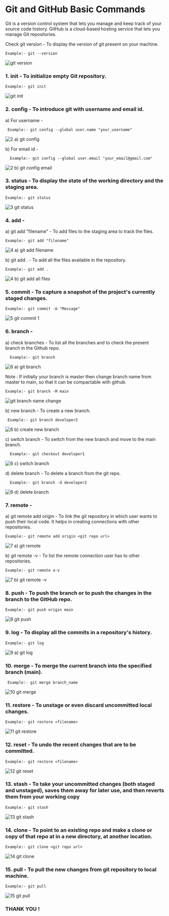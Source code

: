 # Git and GitHub Basic Commands
 
Git is a version control system that lets you manage and keep track of your source code history. GitHub is a cloud-based hosting service that lets you manage Git repositories.

Check git version - To display the version of git present on your machine.
```
Example:- git --version
```
![git version](https://user-images.githubusercontent.com/92079088/196049493-91bab9ff-4e32-4d8c-99db-56285a0c3270.png)

 ### 1. init - To initialize empty Git repository.
 ```
Example:- git init
```
 ![git init](https://user-images.githubusercontent.com/92079088/195949034-36ee4509-427f-4360-89e6-7c31091ee34a.png)

 ### 2. config - To introduce git with username and email id.
   a)  For username -
  
     Example:- git config --global user.name "your_username"
        
   ![2  a) git config](https://user-images.githubusercontent.com/92079088/196049257-e2e7638c-1caf-4ecb-a90b-529c188aa174.png)
     

   b) For email id - 
   
      Example:- git config --global user.email "your_email@gmail.com"
          
   ![2  b) git config email](https://user-images.githubusercontent.com/92079088/196049264-5d967b26-45d8-4720-a6a7-b3ea58dfa9c2.png)

 ### 3. status - To display the state of the working directory and the staging area.
 ```
Example:- git status
```
![3  git status](https://user-images.githubusercontent.com/92079088/196049163-b9d266d5-04d2-4105-b0cc-97e634feb1d0.png)

 ### 4. add - 
   a) git add "filename" - To add files to the staging area to track the files.
   
    Example:- git add "filename"
        
   ![4  a) git add filename](https://user-images.githubusercontent.com/92079088/196049182-456100ca-1c14-4f4b-99eb-d7407f4dd7ad.png)


   b) git add . - To add all the files available in the repository.
    
    Example:- git add .
   
   ![4  b) git add all files](https://user-images.githubusercontent.com/92079088/196049192-66643507-b7e4-4d44-96df-4098e96a13eb.png)


 ### 5. commit - To capture a snapshot of the project's currently staged changes.
 ```
Example:- git commit -m "Message"
```
![5  git commit 1](https://user-images.githubusercontent.com/92079088/196049535-65a64874-0a71-4479-b1c8-7374d7100bc0.png)


 ### 6. branch - 
    
  a) check branches - To list all the branches and to check the present branch in the Github repo.
  
      Example:- git branch
    
  ![6  a) git branch](https://user-images.githubusercontent.com/92079088/196051964-cbaf19b4-5529-4522-9291-e6ea89e45eba.png)
  
  Note : If initially your branch is master then change branch name from master to main, so that it can be compactable with 
github.
```
Example:- git branch -M main
```
![git branch name change](https://user-images.githubusercontent.com/92079088/196054674-dc7a2fff-12fd-4a3d-9f89-3dd535f668d4.png)


   b) new branch  - To create a new branch.
   
     Example:- git branch developer2
     
   ![6  b) create new branch](https://user-images.githubusercontent.com/92079088/196054790-138fd5c0-9ea8-4117-8a2a-320e82452a32.png)


   c) switch branch - To switch from the new branch and move to the main branch.
   
      Example:- git checkout developer1
    
   ![6  c) switch branch](https://user-images.githubusercontent.com/92079088/196054300-180c681d-6b89-4e55-914e-6af1ca5b89fb.png)
    
   d) delete branch - To delete a branch from the git repo.
    
      Example:- git branch -d developer2
      
   ![6  d) delete branch](https://user-images.githubusercontent.com/92079088/196054917-b6ecc6c8-ba1f-4a9f-af23-89ce907a878b.png)


 ### 7. remote - 

   a) git remote add origin - To link the git repository in which user wants to push their local code. It helps in creating connections with other repositories.
    
    Example:- git remote add origin <git repo url>
    
   ![7  a) git remote](https://user-images.githubusercontent.com/92079088/196049554-5bbccd99-7813-4fd5-8305-5d0fe5e0c7ea.png)


   b) git remote -v - To list the remote connection user has to other repositories.
     
    Example:- git remote a-v
   
   ![7  b) git remote -v](https://user-images.githubusercontent.com/92079088/196049589-d5ab8f2b-1cab-4a34-a16f-17fbdcee9073.png)


 ### 8. push - To push the branch or to push the changes in the branch to the GitHub repo.
  ```
Example:- git push origin main
```
![8  git push](https://user-images.githubusercontent.com/92079088/196049598-d46615b4-800a-4bb8-8bbe-a85557320b7f.png)


 ### 9. log - To display all the commits in a repository's history.
  
    Example:- git log
  
   ![9  a) git log](https://user-images.githubusercontent.com/92079088/196049618-a674923c-9716-4526-b4a3-6038378b818a.png)

 ### 10. merge - To merge the current branch into the specified branch (main).
 ```
  Example:- git merge branch_name
  ```
![10  git merge](https://user-images.githubusercontent.com/92079088/196057637-0528baa1-2b67-479c-98c4-09c03a16445f.png)


 ### 11. restore - To unstage or even discard uncommitted local changes.
  ```
Example:- git restore <filename>
```
![11  git restore](https://user-images.githubusercontent.com/92079088/196057630-d83c728e-6da0-4cb1-b0e9-f04823056fc2.png)


 ### 12. reset - To undo the recent changes that are to be committed.
  ```
Example:- git restore <filename>
```
![12  git reset](https://user-images.githubusercontent.com/92079088/196054423-09c9c438-5428-41ec-89c4-907177bf57d4.png)


 ### 13. stash - To take your uncommitted changes (both staged and unstaged), saves them away for later use, and then reverts them from your working copy
  ```
  Example:- git stash
  ```
  ![13  git stash](https://user-images.githubusercontent.com/92079088/196057618-6ba2e748-fe63-4750-a791-3a735dd10c73.png)


 ### 14. clone - To point to an existing repo and make a clone or copy of that repo at in a new directory, at another location. 
  ```
  Example:- git clone <git repo url>
  ```
  ![14  git clone](https://user-images.githubusercontent.com/92079088/196054406-a68ce8e5-bd28-44aa-8db4-db5c0f69069f.png)


 ### 15. pull - To pull the new changes from git repository to local machine.
  ```
  Example:- git pull
  ```

  ![15  git pull](https://user-images.githubusercontent.com/92079088/196054380-5c3c6607-0e3b-47d2-b6ab-1a28ae536205.png)

 ### THANK YOU !

